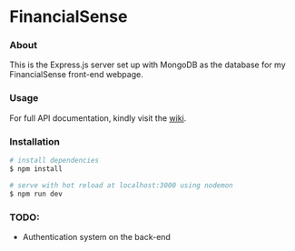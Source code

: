 # FinancialSense

### About
This is the Express.js server set up with MongoDB as the database for my FinancialSense front-end webpage.

### Usage
For full API documentation, kindly visit the [wiki](https://github.com/nhzaci/FinancialSenseExpress/wiki).

### Installation

```bash
# install dependencies
$ npm install

# serve with hot reload at localhost:3000 using nodemon
$ npm run dev
```

### TODO:

* Authentication system on the back-end
